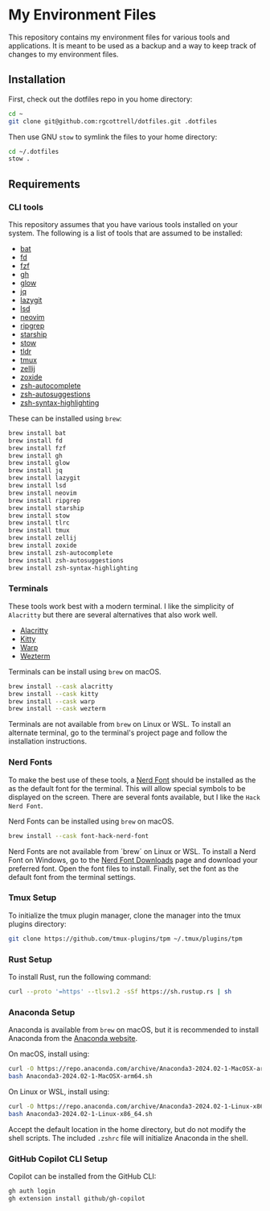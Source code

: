 # My Environment Files

This repository contains my environment files for various tools and
applications. It is meant to be used as a backup and a way to keep
track of changes to my environment files.

## Installation

First, check out the dotfiles repo in you home directory:

```bash
cd ~
git clone git@github.com:rgcottrell/dotfiles.git .dotfiles
```

Then use GNU `stow` to symlink the files to your home directory:

```bash
cd ~/.dotfiles
stow .
```

## Requirements

### CLI tools

This repository assumes that you have various tools installed on your system.
The following is a list of tools that are assumed to be installed:

- [bat](https://github.com/sharkdp/bat)
- [fd](https://github.com/sharkdp/fd)
- [fzf](https://github.com/junegunn/fzf)
- [gh](https://github.com/cli/cli)
- [glow](https://github.com/charmbracelet/glow)
- [jq](https://jqlang.github.io/jq/)
- [lazygit](https://github.com/jesseduffield/lazygit)
- [lsd](https://github.com/lsd-rs/lsd)
- [neovim](https://neovim.io/)
- [ripgrep](https://github.com/BurntSushi/ripgrep)
- [starship](https://starship.rs/)
- [stow](https://www.gnu.org/software/stow)
- [tldr](https://tldr.sh/)
- [tmux](https://github.com/tmux/tmux)
- [zellij](https://zellij.dev/)
- [zoxide](https://github.com/ajeetdsouza/zoxide)
- [zsh-autocomplete](https://github.com/marlonrichert/zsh-autocomplete)
- [zsh-autosuggestions](https://github.com/zsh-users/zsh-autosuggestions)
- [zsh-syntax-highlighting](https://eithub.com/zsh-users/zsh-syntax-highlighting)

These can be installed using `brew`:

```bash
brew install bat
brew install fd
brew install fzf
brew install gh
brew install glow
brew install jq
brew install lazygit
brew install lsd
brew install neovim
brew install ripgrep
brew install starship
brew install stow
brew install tlrc
brew install tmux
brew install zellij
brew install zoxide
brew install zsh-autocomplete
brew install zsh-autosuggestions
brew install zsh-syntax-highlighting
```

### Terminals

These tools work best with a modern terminal. I like the simplicity of `Alacritty`
but there are several alternatives that also work well.

- [Alacritty](https://alacritty.org/)
- [Kitty](https://sw.kovidgoyal.net/kitty)
- [Warp](https://docs.warp.dev/)
- [Wezterm](https://wezfurlong.org/wezterm)

Terminals can be install using `brew` on macOS.

```bash
brew install --cask alacritty
brew install --cask kitty
brew install --cask warp
brew install --cask wezterm
```

Terminals are not available from `brew` on Linux or WSL. To install an alternate
terminal, go to the terminal's project page and follow the installation
instructions.

### Nerd Fonts

To make the best use of these tools, a [Nerd Font](https://www.nerdfonts.com/)
should be installed as the as the default font for the terminal. This will
allow special symbols to be displayed on the screen. There are several fonts
available, but I like the `Hack Nerd Font`.

Nerd Fonts can be installed using `brew` on macOS.

```bash
brew install --cask font-hack-nerd-font
```

Nerd Fonts are not available from ´brew´ on Linux or WSL. To install a Nerd Font
on Windows, go to the [Nerd Font Downloads](https://www.nerdfonts.com/font-downloads)
page and download your preferred font. Open the font files to install. Finally, set
the font as the default font from the terminal settings.

### Tmux Setup

To initialize the tmux plugin manager, clone the manager into the tmux plugins
directory:

```bash
git clone https://github.com/tmux-plugins/tpm ~/.tmux/plugins/tpm
```

### Rust Setup

To install Rust, run the following command:

```bash
curl --proto '=https' --tlsv1.2 -sSf https://sh.rustup.rs | sh
```

### Anaconda Setup

Anaconda is available from `brew` on macOS, but it is recommended to install
Anaconda from the [Anaconda website](https://www.anaconda.com/products/distribution).

On macOS, install using:

```bash
curl -O https://repo.anaconda.com/archive/Anaconda3-2024.02-1-MacOSX-arm64.sh
bash Anaconda3-2024.02-1-MacOSX-arm64.sh
```

On Linux or WSL, install using:

```bash
curl -O https://repo.anaconda.com/archive/Anaconda3-2024.02-1-Linux-x86_64.sh
bash Anaconda3-2024.02-1-Linux-x86_64.sh
```

Accept the default location in the home directory, but do not modify the shell
scripts. The included `.zshrc` file will initialize Anaconda in the shell.

### GitHub Copilot CLI Setup

Copilot can be installed from the GitHub CLI:

```bash
gh auth login
gh extension install github/gh-copilot

```
